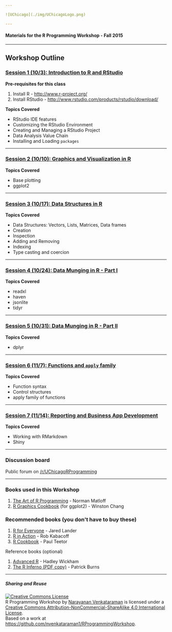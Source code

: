 ```yaml
---

![UChicago](./img/UChicagoLogo.png)

---
```


#### Materials for the R Programming Workshop - Fall 2015

---

## Workshop Outline

### [Session 1 (10/3): Introduction to R and RStudio](./sessions/w1/)

**Pre-requisites for this class**

1. Install R - http://www.r-project.org/
2. Install RStudio - http://www.rstudio.com/products/rstudio/download/

**Topics Covered**

+ RStudio IDE features
+ Customizing the RStudio Environment
+ Creating and Managing a RStudio Project
+ Data Analysis Value Chain
+ Installing and Loading ```packages```

---

### [Session 2 (10/10): Graphics and Visualization in R](./sessions/w2/)

**Topics Covered**

+ Base plotting
+ ggplot2

---

### [Session 3 (10/17): Data Structures in R](./sessions/w3/)

**Topics Covered**

+ Data Structures: Vectors, Lists, Matrices, Data frames
+ Creation
+ Inspection
+ Adding and Removing
+ Indexing
+ Type casting and coercion

---

### [Session 4 (10/24): Data Munging in R - Part I](./sessions/w4/)

**Topics Covered**

+ readxl
+ haven
+ jsonlite
+ tidyr

--- 

### [Session 5 (10/31): Data Munging in R - Part II](./sessions/w5/)

**Topics Covered**

+ dplyr

---

### [Session 6 (11/7):  Functions and ```apply``` family](./sessions/w6/)

**Topics Covered**

+ Function syntax
+ Control structures
+ apply family of functions

---

### [Session 7 (11/14): Reporting and Business App Development](./sessions/w7/)

**Topics Covered**

+ Working with RMarkdown
+ Shiny

---

### Discussion board

Public forum on [/r/UChicagoRProgramming](https://www.reddit.com/r/uchicagorprogramming)

---

### Books used in this Workshop

1. [The Art of R Programming](http://bit.ly/ArtRProg) - Norman Matloff
2. [R Graphics Cookbook](http://bit.ly/RGraphicsCookbook) (for ggplot2) - Winston Chang

### Recommended books (you don't have to buy these)

1. [R for Everyone](http://amzn.to/1CIUvcY) - Jared Lander
2. [R in Action](http://manning.com/kabacoff2) - Rob Kabacoff
3. [R Cookbook](http://amzn.to/1EDFsmI) - Paul Teetor

Reference books (optional)

1. [Advanced R](http://adv-r.had.co.nz) - Hadley Wickham
2. [The R Inferno (PDF copy)](http://www.burns-stat.com/pages/Tutor/R_inferno.pdf) - Patrick Burns

---

##### Sharing and Reuse

<a rel="license" href="http://creativecommons.org/licenses/by-nc-sa/4.0/"><img alt="Creative Commons License" style="border-width:0" src="https://i.creativecommons.org/l/by-nc-sa/4.0/88x31.png" /></a><br /><span xmlns:dct="http://purl.org/dc/terms/" property="dct:title">R Programming Workshop</span> by <a xmlns:cc="http://creativecommons.org/ns#" href="https://nvenkataraman1.github.io" property="cc:attributionName" rel="cc:attributionURL">Narayanan Venkataraman</a> is licensed under a <a rel="license" href="http://creativecommons.org/licenses/by-nc-sa/4.0/">Creative Commons Attribution-NonCommercial-ShareAlike 4.0 International License</a>.<br />Based on a work at <a xmlns:dct="http://purl.org/dc/terms/" href="https://github.com/nvenkataraman1/RProgrammingWorkshop" rel="dct:source">https://github.com/nvenkataraman1/RProgrammingWorkshop</a>.